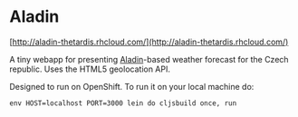 # Aladin

[http://aladin-thetardis.rhcloud.com/](http://aladin-thetardis.rhcloud.com/)

A tiny webapp for presenting [Aladin](http://www.cnrm.meteo.fr/aladin/?lang=en)-based weather forecast for the Czech republic. Uses the HTML5 geolocation API.

Designed to run on OpenShift. To run it on your local machine do:

```
env HOST=localhost PORT=3000 lein do cljsbuild once, run
```
